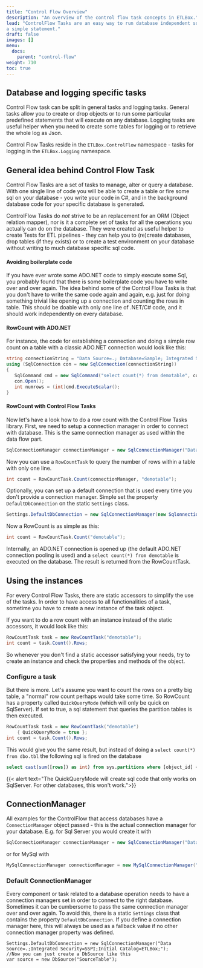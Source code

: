 ```yaml
---
title: "Control Flow Overview"
description: "An overview of the control flow task concepts in ETLBox."
lead: "ControlFlow Tasks are an easy way to run database independent sql code or to avoid the boilerplate code when you just want to execute
a simple statement."
draft: false
images: []
menu:
  docs:
    parent: "control-flow"
weight: 710
toc: true
---
```



## Database and logging specific tasks

Control Flow task can be split in general tasks and logging tasks. General tasks allow you to create or drop objects
or to run some particular predefined statements that will execute on any database. Logging tasks are useful helper when you need
to create some tables for logging or to retrieve the whole log as Json.

Control Flow Tasks reside in the `ETLBox.ControlFlow` namespace - tasks for logging in the `ETLBox.Logging` namespace.

## General idea behind Control Flow Task

Control Flow Tasks are a set of tasks to manage, alter or query a database. With one single line of code you will be able to create
a table or fire some sql on your database - you write your code in C#, and in the background database code for your specific
database is generated.

ControlFlow Tasks do *not* strive to be an replacement for an ORM (Object relation mapper), nor is it a complete set of tasks for all the operations
you actually can do on the database. They were created as useful helper to create Tests for ETL pipelines - they can help you to (re)create
databases, drop tables (if they exists) or to create a test environment on your database without writing to much database specific sql code.

#### Avoiding boilerplate code

If you have ever wrote some ADO.NET code to simply execute some Sql, you probably found that there is some boilerplate code
you have to write over and over again. The idea behind some of the Control Flow Tasks is that you don't have to write the same
code again and again, e.g. just for doing something trivial like opening up a connection
and counting the rows in table. This should be doable with only one line of .NET/C# code, and it should work independently on every database.

#### RowCount with ADO.NET

For instance, the code for establishing a connection and doing a simple row count on a table with a classic ADO.NET connection
would look like this:

```C#
string connectionString = "Data Source=.; Database=Sample; Integrated Security=SSPI";
using (SqlConnection con = new SqlConnection(connectionString))
{
   SqlCommand cmd = new SqlCommand("select count(*) from demotable", con);
   con.Open();
   int numrows = (int)cmd.ExecuteScalar();
}
```

#### RowCount with Control Flow Tasks

Now let's have a look how to do a row count with the Control Flow Tasks library.
First, we need to setup a connection manager in order to connect with database.
This is the same connection manager as used within the data flow part.

```C#
SqlConnectionManager connectionManager = new SqlConnectionManager("Data Source=.; Database=Sample; Integrated Security=SSPI"");
```

Now you can use a `RowCountTask` to query the number of rows within a table with only one line.

```C#
int count = RowCountTask.Count(connectionManager, "demotable");
```

Optionally, you can set up a default connection that is used every time you don't provide a connection manager.
Simple set the property `DefaultDbConnection` on the static `Settings` class.

```C#
Settings.DefaultDbConnection = new SqlConnectionManager(new SqlonnectionString("Data Source=.; Database=Sample; Integrated Security=SSPI""));
```

Now a RowCount is as simple as this:

```C#
int count = RowCountTask.Count("demotable");
```

Internally, an ADO.NET connection is opened up (the default ADO.NET connection pooling is used)
and a `select count(*) from demotable` is executed on the database. The result is returned from the RowCountTask.


## Using the instances

For every Control Flow Tasks, there are static accessors to simplify the use of the tasks. In order to have
access to all functionalities of a task, sometime you have to create a new instance of the task object.

If you want to do a row count with an instance instead of the static accessors, it would look like this:
```C#
RowCountTask task = new RowCountTask("demotable");
int count = task.Count().Rows;
```

So whenever you don't find a static accessor satisfying your needs, try to create an instance and check the
properties and methods of the object.

### Configure a task

But there is more. Let's assume you want to count the rows on a pretty big table, a "normal" row count perhaps would take some time.
So RowCount has a property called `QuickQueryMode` (which will only be quick on SqlServer). If set to true, a sql statement that queries the partition tables is then executed.

```C#
RowCountTask task = new RowCountTask("demotable")
	{ QuickQueryMode = true };
int count = task.Count().Rows;
```

This would give you the same result, but instead of doing a `select count(*) from dbo.tbl` the following sql is fired on the database
```sql
select cast(sum([rows]) as int) from sys.partitions where [object_id] = object_id(N'dbo.tbl') and index_id in (0,1)
```

{{< alert text="The QuickQueryMode will create sql code that only works on SqlServer. For other databases, this won't work.">}}


## ConnectionManager

All examples for the ControlFlow that access databases have a `ConnectionManager` object passed - this is the actual connection manager for your database.
E.g. for Sql Server you would create it with

```C#
SqlConnectionManager connectionManager = new SqlConnectionManager("Data Source=.; Database=Sample; Integrated Security=SSPI");
```

or for MySql with

```C#
MySqlConnectionManager connectionManager = new MySqlConnectionManager("Server=10.37.128.2;Database=ETLBox_DataFlow;User Id=postgres;Password=etlboxpassword;");
```


### Default ConnectionManager

Every component or task related to a database operation needs to have a connection managers set in order
to connect to the right database. Sometimes it can be cumbersome to pass the same connection manager over and over
again. To avoid this, there is a static `Settings` class that contains the property `DefaultDbConnection`.
If you define a connection manager here, this will always be used as a fallback value if no other connection manager property was defined.

```
Settings.DefaultDbConnection = new SqlConnectionManager("Data Source=.;Integrated Security=SSPI;Initial Catalog=ETLBox;");
//Now you can just create a DbSource like this
var source = new DbSource("SourceTable");
```
